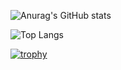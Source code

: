 ![Anurag's GitHub stats](https://github-readme-stats.vercel.app/api?username=zzyh1145) 


![Top Langs](https://github-readme-stats.vercel.app/api/top-langs/?username=zzyh1145)


[![trophy](https://github-profile-trophy.vercel.app/?username=ryo-ma)](https://github.com/ryo-ma/github-profile-trophy)
